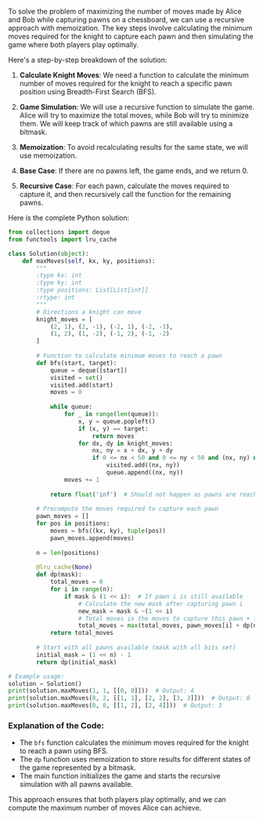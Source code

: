 To solve the problem of maximizing the number of moves made by Alice and Bob while capturing pawns on a chessboard, we can use a recursive approach with memoization. The key steps involve calculating the minimum moves required for the knight to capture each pawn and then simulating the game where both players play optimally.

Here's a step-by-step breakdown of the solution:

1. **Calculate Knight Moves**: We need a function to calculate the minimum number of moves required for the knight to reach a specific pawn position using Breadth-First Search (BFS).

2. **Game Simulation**: We will use a recursive function to simulate the game. Alice will try to maximize the total moves, while Bob will try to minimize them. We will keep track of which pawns are still available using a bitmask.

3. **Memoization**: To avoid recalculating results for the same state, we will use memoization.

4. **Base Case**: If there are no pawns left, the game ends, and we return 0.

5. **Recursive Case**: For each pawn, calculate the moves required to capture it, and then recursively call the function for the remaining pawns.

Here is the complete Python solution:

```python
from collections import deque
from functools import lru_cache

class Solution(object):
    def maxMoves(self, kx, ky, positions):
        """
        :type kx: int
        :type ky: int
        :type positions: List[List[int]]
        :rtype: int
        """
        # Directions a knight can move
        knight_moves = [
            (2, 1), (2, -1), (-2, 1), (-2, -1),
            (1, 2), (1, -2), (-1, 2), (-1, -2)
        ]
        
        # Function to calculate minimum moves to reach a pawn
        def bfs(start, target):
            queue = deque([start])
            visited = set()
            visited.add(start)
            moves = 0
            
            while queue:
                for _ in range(len(queue)):
                    x, y = queue.popleft()
                    if (x, y) == target:
                        return moves
                    for dx, dy in knight_moves:
                        nx, ny = x + dx, y + dy
                        if 0 <= nx < 50 and 0 <= ny < 50 and (nx, ny) not in visited:
                            visited.add((nx, ny))
                            queue.append((nx, ny))
                moves += 1
            
            return float('inf')  # Should not happen as pawns are reachable
        
        # Precompute the moves required to capture each pawn
        pawn_moves = []
        for pos in positions:
            moves = bfs((kx, ky), tuple(pos))
            pawn_moves.append(moves)
        
        n = len(positions)
        
        @lru_cache(None)
        def dp(mask):
            total_moves = 0
            for i in range(n):
                if mask & (1 << i):  # If pawn i is still available
                    # Calculate the new mask after capturing pawn i
                    new_mask = mask & ~(1 << i)
                    # Total moves is the moves to capture this pawn + the result of the next state
                    total_moves = max(total_moves, pawn_moves[i] + dp(new_mask))
            return total_moves
        
        # Start with all pawns available (mask with all bits set)
        initial_mask = (1 << n) - 1
        return dp(initial_mask)

# Example usage:
solution = Solution()
print(solution.maxMoves(1, 1, [[0, 0]]))  # Output: 4
print(solution.maxMoves(0, 2, [[1, 1], [2, 2], [3, 3]]))  # Output: 8
print(solution.maxMoves(0, 0, [[1, 2], [2, 4]]))  # Output: 3
```

### Explanation of the Code:
- The `bfs` function calculates the minimum moves required for the knight to reach a pawn using BFS.
- The `dp` function uses memoization to store results for different states of the game represented by a bitmask.
- The main function initializes the game and starts the recursive simulation with all pawns available. 

This approach ensures that both players play optimally, and we can compute the maximum number of moves Alice can achieve.